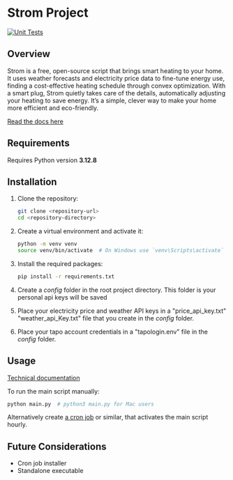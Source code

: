 # Strom Project

[![Unit Tests](https://github.com/Bloodwing1/Strom/actions/workflows/strom-tests.yml/badge.svg)](https://github.com/Bloodwing1/Strom/actions/workflows/strom-tests.yml)

## Overview

Strom is a free, open-source script that brings smart heating to your home. It uses weather forecasts and electricity price data to fine-tune energy use, finding a cost-effective heating schedule through convex optimization. With a smart plug, Strom quietly takes care of the details, automatically adjusting your heating to save energy. It’s a simple, clever way to make your home more efficient and eco-friendly.

[Read the docs here](https://janbalanya.com/strom-docs/)

## Requirements

Requires Python version **3.12.8**

## Installation

1. Clone the repository:

    ```sh
    git clone <repository-url>
    cd <repository-directory>
    ```

2. Create a virtual environment and activate it:

    ```sh
    python -m venv venv
    source venv/bin/activate  # On Windows use `venv\Scripts\activate`
    ```

3. Install the required packages:

    ```sh
    pip install -r requirements.txt
    ```

4. Create a _config_ folder in the root project directory. This folder is your personal api keys will be saved
5. Place your electricity price and weather API keys in a "price_api_key.txt" "weather_api_Key.txt" file that you create in the _config_ folder.
6. Place your tapo account credentials in a "tapologin.env" file in the _config_ folder.

## Usage

[Technical documentation](https://janbalanya.com/strom-docs/)

To run the main script manually:

```sh
python main.py  # python3 main.py for Mac users
```

Alternatively create [a cron job](https://www.freecodecamp.org/news/cron-jobs-in-linux/) or similar, that activates the main script hourly.

## Future Considerations

- Cron job installer
- Standalone executable
